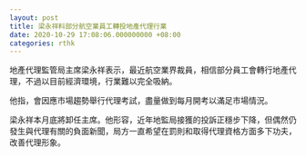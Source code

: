 ```yaml
---
layout: post
title: 梁永祥料部分航空業員工轉投地產代理行業
date: 2020-10-29 17:08:06.000000000 +08:00
categories: rthk
---
```


地產代理監管局主席梁永祥表示，最近航空業界裁員，相信部分員工會轉行地產代理，不過以目前經濟環境，行業難以完全吸納。

他指，會因應市場趨勢舉行代理考試，盡量做到每月開考以滿足市場情況。

梁永祥本月底將卸任主席。他形容，近年地監局接獲的投訴正穩步下降，但偶然仍發生與代理有關的負面新聞，局方一直希望在罰則和取得代理資格方面多下功夫，改善代理形象。
